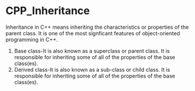 # CPP_Inheritance
Inheritance in C++ means inheriting the characteristics or properties of the parent class.
It is one of the most signficant features of object-oriented programming in C++.
1. Base class-It is also known as a superclass or  parent class. It is responsible for inheriting some of all of the properties of the base class(es).
2. Derived class-It is also known as a sub-class or child class. It is responsible for inheriting some of all of the properties of the base class(es).

